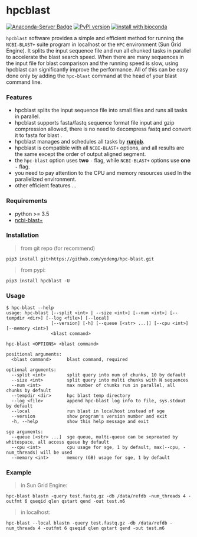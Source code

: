 # hpcblast


[![Anaconda-Server Badge](https://anaconda.org/bioconda/hpcblast/badges/license.svg)](https://anaconda.org/bioconda/hpcblast)
[![PyPI version](https://img.shields.io/pypi/v/hpcblast.svg?logo=pypi&logoColor=FFE873)](https://pypi.python.org/pypi/hpcblast)
[![install with bioconda](https://img.shields.io/badge/install%20with-bioconda-brightgreen.svg?style=flat)](https://anaconda.org/bioconda/hpcblast)

`hpcblast` software provides a simple and efficient method for running the `NCBI-BLAST+` suite program in localhost or the `HPC` environment (Sun Grid Engine). It splits the input sequence file and run all chunked tasks in parallel to accelerate the blast search speed. When there are many sequences in the input file for blast comparison and the running speed is slow, using hpcblast can significantly improve the performance. All of this can be easy done only by adding the `hpc-blast` command at the head of your blast command line.



### Features

+ hpcblast splits the input sequence file into small files and runs all tasks in parallel.
+ hpcblast supports fasta/fastq sequence format file input and gzip compression allowed, there is no need to decompress fastq and convert it to fasta for blast .
+ hpcblast manages and schedules all tasks by [**runjob**](https://github.com/yodeng/runjob).
+ hpcblast is compatible with all `NCBI-BLAST+` options, and all results are the same except the order of output aligned segment.
+ the `hpc-blast` option uses **two** `-` flag, while `NCBI-BLAST+` options use **one** `-` flag.
+ you need to pay attention to the CPU and memory resources used In the parallelized environment.
+ other efficient  features ...



### Requirements

+ python >= 3.5
+ [ncbi-blast+](https://anaconda.org/bioconda/blast)



### Installation

> from git repo (for recommend)

```
pip3 install git+https://github.com/yodeng/hpc-blast.git
```

> from pypi:

```
pip3 install hpcblast -U
```



### Usage

```
$ hpc-blast --help 
usage: hpc-blast [--split <int> | --size <int>] [--num <int>] [--tempdir <dir>] [--log <file>] [--local]
                 [--version] [-h] [--queue [<str> ...]] [--cpu <int>] [--memory <int>]
                 <blast command>

hpc-blast <OPTIONS> <blast command>

positional arguments:
  <blast command>      blast command, required

optional arguments:
  --split <int>        split query into num of chunks, 10 by default
  --size <int>         split query into multi chunks with N sequences
  --num <int>          max number of chunks run in parallel, all chunks by default
  --tempdir <dir>      hpc blast temp directory
  --log <file>         append hpc-blast log info to file, sys.stdout by default
  --local              run blast in localhost instead of sge
  --version            show program's version number and exit
  -h, --help           show this help message and exit

sge arguments:
  --queue [<str> ...]  sge queue, multi-queue can be sepreated by whitespace, all access queue by default
  --cpu <int>          cpu usage for sge, 1 by default, max(--cpu, -num_threads) will be used
  --memory <int>       memory (GB) usage for sge, 1 by default
```



### Example

> in Sun Grid Engine:

```
hpc-blast blastn -query test.fastq.gz -db /data/refdb -num_threads 4 -outfmt 6 qseqid qlen qstart qend -out test.m6
```

> in localhost:

```
hpc-blast --local blastn -query test.fastq.gz -db /data/refdb -num_threads 4 -outfmt 6 qseqid qlen qstart qend -out test.m6
```

